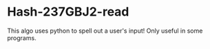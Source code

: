 # Hash-237GBJ2-read
This algo uses python to spell out a user's input! Only useful in some programs.
